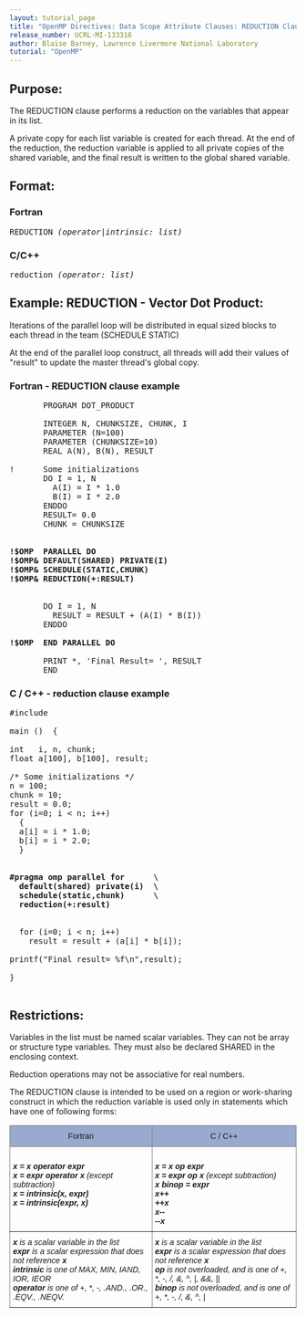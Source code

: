```yaml
---
layout: tutorial_page
title: "OpenMP Directives: Data Scope Attribute Clauses: REDUCTION Clause"
release_number: UCRL-MI-133316
author: Blaise Barney, Lawrence Livermore National Laboratory
tutorial: "OpenMP"
---
```


## Purpose:

The REDUCTION clause performs a reduction on the variables that appear in its list.

A private copy for each list variable is created for each thread. At the end of the reduction, the reduction variable is applied to all private copies of the shared variable, and the final result is written to the global shared variable.

## Format:

### Fortran	
<pre>
REDUCTION <i>(operator|intrinsic: list)</i>
</pre>

### C/C++	
<pre>
reduction <i>(operator: list)</i>
</pre>
## Example: REDUCTION - Vector Dot Product:

Iterations of the parallel loop will be distributed in equal sized blocks to each thread in the team (SCHEDULE STATIC)

At the end of the parallel loop construct, all threads will add their values of "result" to update the master thread's global copy.

### Fortran - REDUCTION clause example
<pre>
       PROGRAM DOT_PRODUCT

       INTEGER N, CHUNKSIZE, CHUNK, I
       PARAMETER (N=100)
       PARAMETER (CHUNKSIZE=10)
       REAL A(N), B(N), RESULT

!      Some initializations
       DO I = 1, N
         A(I) = I * 1.0
         B(I) = I * 2.0
       ENDDO
       RESULT= 0.0
       CHUNK = CHUNKSIZE

<b>
!$OMP  PARALLEL DO
!$OMP& DEFAULT(SHARED) PRIVATE(I)
!$OMP& SCHEDULE(STATIC,CHUNK)
!$OMP& REDUCTION(+:RESULT)
</b>

       DO I = 1, N
         RESULT = RESULT + (A(I) * B(I))
       ENDDO

<b>!$OMP  END PARALLEL DO</b>

       PRINT *, 'Final Result= ', RESULT
       END
</pre>

### C / C++ - reduction clause example

<pre>
#include <omp.h>

main ()  {

int   i, n, chunk;
float a[100], b[100], result;

/* Some initializations */
n = 100;
chunk = 10;
result = 0.0;
for (i=0; i < n; i++)
  {
  a[i] = i * 1.0;
  b[i] = i * 2.0;
  }

<b>
#pragma omp parallel for      \  
  default(shared) private(i)  \  
  schedule(static,chunk)      \  
  reduction(+:result)  
</b>

  for (i=0; i < n; i++)
    result = result + (a[i] * b[i]);

printf("Final result= %f\n",result);

}

</pre>
</pre>

## Restrictions:

Variables in the list must be named scalar variables. They can not be array or structure type variables. They must also be declared SHARED in the enclosing context.

Reduction operations may not be associative for real numbers.

The REDUCTION clause is intended to be used on a region or work-sharing construct in which the reduction variable is used only in statements which have one of following forms:

<style type="text/css">
.tg  {border-collapse:collapse;border-spacing:0;}
.tg td{border-color:black;border-style:solid;border-width:1px;font-family:Arial, sans-serif;font-size:14px;
  overflow:hidden;padding:10px 5px;word-break:normal;}
.tg th{border-color:black;border-style:solid;border-width:1px;font-family:Arial, sans-serif;font-size:14px;
  font-weight:normal;overflow:hidden;padding:10px 5px;word-break:normal;}
.tg .tg-4erg{border-color:inherit;font-style:italic;text-align:left;vertical-align:top}
.tg .tg-vi1i{background-color:#98ABCE;border-color:inherit;text-align:center;vertical-align:middle}
</style>
<table class="tg">
<thead>
  <tr>
    <th class="tg-vi1i"><span style="background-color:#98ABCE">Fortran</span></th>
    <th class="tg-vi1i"><span style="background-color:#98ABCE">C / C++</span></th>
  </tr>
</thead>
<tbody>
  <tr>
    <td class="tg-4erg"><b><br>x = x operator expr <br>x = expr operator x </b>(except subtraction) <b><br>x = intrinsic(x, expr) <br>x = intrinsic(expr, x)</b></td>
    <td class="tg-4erg"><br><b>x = x op expr <br>x = expr op x </b>(except subtraction) <br><b>x binop = expr <br>x++ <br>++x <br>x-- <br>--x</b></td>
  </tr>
  <tr>
    <td class="tg-4erg"><b>x</b> is a scalar variable in the list <br><b>expr</b> is a scalar expression that does not reference <b>x</b> <br><b>intrinsic</b> is one of MAX, MIN, IAND, IOR, IEOR <br><b>operator</b> is one of +, *, -, .AND., .OR., .EQV., .NEQV.</td>
    <td class="tg-4erg"><b>x</b> is a scalar variable in the list <br><b>expr</b> is a scalar expression that does not reference <b>x</b> <br><b>op</b> is not overloaded, and is one of +, *, -, /, &amp;, ^, |, &amp;&amp;, || <br><b>binop</b> is not overloaded, and is one of +, *, -, /, &amp;, ^, |</td>
  </tr>
</tbody>
</table>
